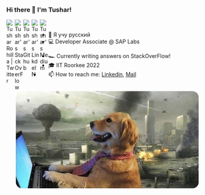 ### Hi there 👋 I'm Tushar!

<a href="https://twitter.com/TusharRohilla15">
  <img align="left" alt="Tushar Rohilla | Twitter" width="22px" src="https://cdn.jsdelivr.net/npm/simple-icons@v3/icons/twitter.svg" />
</a>
<a href="https://stackoverflow.com/users/13965978/capten101?tab=profile">
  <img align="left" alt="Tushar's StackOverFlow" width="22px" src="https://cdn.jsdelivr.net/npm/simple-icons@v3/icons/stackoverflow.svg" />
</a>
<a href="https://github.com/CapTen101">
  <img align="left" alt="Tushar's Github" width="22px" src="https://cdn.jsdelivr.net/npm/simple-icons@v3/icons/github.svg" />
</a>
<a href="https://www.linkedin.com/in/tushar-rohilla-007/">
  <img align="left" alt="Tushar's LinkdeIN" width="22px" src="https://cdn.jsdelivr.net/npm/simple-icons@v3/icons/linkedin.svg" />
</a>
<!-- <a href="https://www.instagram.com/turosh._/"> -->
<!--   <img align="left" alt="Tushar's Instagram" width="22px" src="https://cdn.jsdelivr.net/npm/simple-icons@v3/icons/instagram.svg" /> -->
<!-- </a> -->
<a href="https://medium.com/@trohila10">
  <img align="left" alt="Tushar's Medium" width="22px" src="https://cdn.jsdelivr.net/npm/simple-icons@v3/icons/medium.svg" />
</a>
  

<!---
[![HitCount](http://hits.dwyl.com/CapTen101/CapTen101.svg)](http://hits.dwyl.com/CapTen101/CapTen101)
-->

<br />


<!--  <img align="right" alt="GIF" src="https://media.giphy.com/media/836HiJc7pgzy8iNXCn/giphy.gif" width="480px"/> -->

<img align="right" src="https://github.com/CapTen101/CapTen101/raw/master/an-image-of-a-golden-retriever-typing-on-a-computer-with-an-apocalypse-happening-in-the-background.jpeg" width="480px" />

<!-- - 🔭 I’m currently working on my [DICOM Metadata Extractor](https://github.com/CapTen101/DICOM-Metadata-Extract) project in [Spring-Boot](https://spring.io) -->
- 🌱 Я учу русский
- :computer: Developer Associate @ SAP Labs
<!-- - 👯 I’m looking to collaborate on Projects in Spring and Android -->
<!-- - 🏎️ Currently writing answers on [StackOverFlow](https://stackoverflow.com/users/13965978/capten101?tab=profile)! -->
- 🏎️ Currently writing answers on StackOverFlow!
- 🎓 IIT Roorkee 2022
- 📫 How to reach me: [Linkedin](https://www.linkedin.com/in/tushar-rohilla-007/), [Mail](mailto:tusharrohilla.iitr@gmail.com)

<br />
<br />
<br />

<!-- ![Tushar's GitHub Stats](https://github-readme-stats.vercel.app/api?username=CapTen101&show_icons=true&title_color=fff&icon_color=79ff97&text_color=9f9f9f&bg_color=151515)
-->
